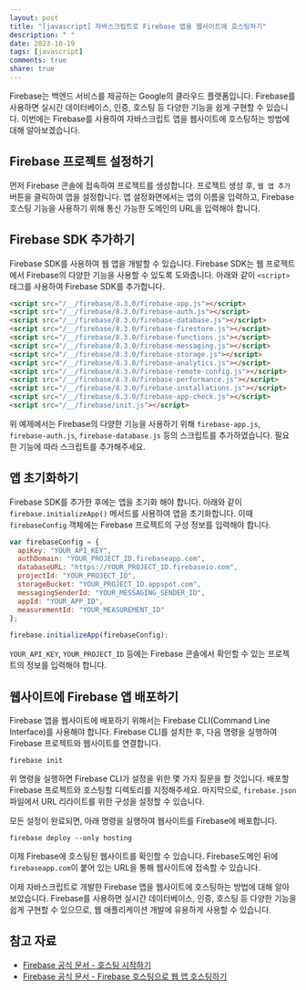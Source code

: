```yaml
---
layout: post
title: "[javascript] 자바스크립트로 Firebase 앱을 웹사이트에 호스팅하기"
description: " "
date: 2023-10-19
tags: [javascript]
comments: true
share: true
---
```


Firebase는 백엔드 서비스를 제공하는 Google의 클라우드 플랫폼입니다. Firebase를 사용하면 실시간 데이터베이스, 인증, 호스팅 등 다양한 기능을 쉽게 구현할 수 있습니다. 이번에는 Firebase를 사용하여 자바스크립트 앱을 웹사이트에 호스팅하는 방법에 대해 알아보겠습니다.

## Firebase 프로젝트 설정하기

먼저 Firebase 콘솔에 접속하여 프로젝트를 생성합니다. 프로젝트 생성 후, `웹 앱 추가` 버튼을 클릭하여 앱을 설정합니다. 앱 설정화면에서는 앱의 이름을 입력하고, Firebase 호스팅 기능을 사용하기 위해 통신 가능한 도메인의 URL을 입력해야 합니다.

## Firebase SDK 추가하기

Firebase SDK를 사용하여 웹 앱을 개발할 수 있습니다. Firebase SDK는 웹 프로젝트에서 Firebase의 다양한 기능을 사용할 수 있도록 도와줍니다. 아래와 같이 `<script>` 태그를 사용하여 Firebase SDK를 추가합니다.

```html
<script src="/__/firebase/8.3.0/firebase-app.js"></script>
<script src="/__/firebase/8.3.0/firebase-auth.js"></script>
<script src="/__/firebase/8.3.0/firebase-database.js"></script>
<script src="/__/firebase/8.3.0/firebase-firestore.js"></script>
<script src="/__/firebase/8.3.0/firebase-functions.js"></script>
<script src="/__/firebase/8.3.0/firebase-messaging.js"></script>
<script src="/__/firebase/8.3.0/firebase-storage.js"></script>
<script src="/__/firebase/8.3.0/firebase-analytics.js"></script>
<script src="/__/firebase/8.3.0/firebase-remote-config.js"></script>
<script src="/__/firebase/8.3.0/firebase-performance.js"></script>
<script src="/__/firebase/8.3.0/firebase-installations.js"></script>
<script src="/__/firebase/8.3.0/firebase-app-check.js"></script>
<script src="/__/firebase/init.js"></script>
```

위 예제에서는 Firebase의 다양한 기능을 사용하기 위해 `firebase-app.js`, `firebase-auth.js`, `firebase-database.js` 등의 스크립트를 추가하였습니다. 필요한 기능에 따라 스크립트를 추가해주세요.

## 앱 초기화하기

Firebase SDK를 추가한 후에는 앱을 초기화 해야 합니다. 아래와 같이 `firebase.initializeApp()` 메서드를 사용하여 앱을 초기화합니다. 이때 `firebaseConfig` 객체에는 Firebase 프로젝트의 구성 정보를 입력해야 합니다.

```javascript
var firebaseConfig = {
  apiKey: "YOUR_API_KEY",
  authDomain: "YOUR_PROJECT_ID.firebaseapp.com",
  databaseURL: "https://YOUR_PROJECT_ID.firebaseio.com",
  projectId: "YOUR_PROJECT_ID",
  storageBucket: "YOUR_PROJECT_ID.appspot.com",
  messagingSenderId: "YOUR_MESSAGING_SENDER_ID",
  appId: "YOUR_APP_ID",
  measurementId: "YOUR_MEASUREMENT_ID"
};
  
firebase.initializeApp(firebaseConfig);
```

`YOUR_API_KEY`, `YOUR_PROJECT_ID` 등에는 Firebase 콘솔에서 확인할 수 있는 프로젝트의 정보를 입력해야 합니다.

## 웹사이트에 Firebase 앱 배포하기

Firebase 앱을 웹사이트에 배포하기 위해서는 Firebase CLI(Command Line Interface)를 사용해야 합니다. Firebase CLI를 설치한 후, 다음 명령을 실행하여 Firebase 프로젝트와 웹사이트를 연결합니다.

```
firebase init
```

위 명령을 실행하면 Firebase CLI가 설정을 위한 몇 가지 질문을 할 것입니다. 배포할 Firebase 프로젝트와 호스팅할 디렉토리를 지정해주세요. 마지막으로, `firebase.json` 파일에서 URL 리라이트를 위한 구성을 설정할 수 있습니다.

모든 설정이 완료되면, 아래 명령을 실행하여 웹사이트를 Firebase에 배포합니다.

```
firebase deploy --only hosting
```

이제 Firebase에 호스팅된 웹사이트를 확인할 수 있습니다. Firebase도메인 뒤에 `firebaseapp.com`이 붙어 있는 URL을 통해 웹사이트에 접속할 수 있습니다.

이제 자바스크립트로 개발한 Firebase 앱을 웹사이트에 호스팅하는 방법에 대해 알아보았습니다. Firebase를 사용하면 실시간 데이터베이스, 인증, 호스팅 등 다양한 기능을 쉽게 구현할 수 있으므로, 웹 애플리케이션 개발에 유용하게 사용할 수 있습니다.

## 참고 자료

- [Firebase 공식 문서 - 호스팅 시작하기](https://firebase.google.com/docs/hosting/)
- [Firebase 공식 문서 - Firebase 호스팅으로 웹 앱 호스팅하기](https://firebase.google.com/docs/hosting/web-apps)